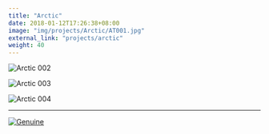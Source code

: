 ```yaml
---
title: "Arctic"
date: 2018-01-12T17:26:38+08:00
image: "img/projects/Arctic/AT001.jpg"
external_link: "projects/arctic"
weight: 40
---
```


![Arctic 002](img/projects/Arctic/AT002.jpg)

![Arctic 003](img/projects/Arctic/AT003.jpg)

![Arctic 004](img/projects/Arctic/AT004.jpg)

***

[![Genuine](img/projects/Arctic/CMI-genuine.png)](http://creation.com/from-fables-to-truth)

